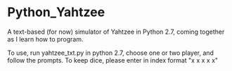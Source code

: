 Python_Yahtzee
==============

A text-based (for now) simulator of Yahtzee in Python 2.7, coming together as I learn how to program.

To use, run yahtzee_txt.py in python 2.7, choose one or two player, and follow the prompts. To keep dice, please enter in index format "x x x x x"
